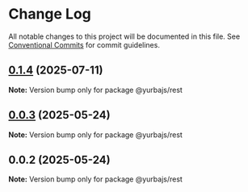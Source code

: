 # Change Log

All notable changes to this project will be documented in this file.
See [Conventional Commits](https://conventionalcommits.org) for commit guidelines.

## [0.1.4](https://github.com/rastgame/yurba.js/compare/@yurbajs/rest@0.0.3...@yurbajs/rest@0.1.4) (2025-07-11)

**Note:** Version bump only for package @yurbajs/rest





## [0.0.3](https://github.com/rastgame/yurba.js/compare/@yurbajs/rest@0.0.2...@yurbajs/rest@0.0.3) (2025-05-24)

**Note:** Version bump only for package @yurbajs/rest





## 0.0.2 (2025-05-24)

**Note:** Version bump only for package @yurbajs/rest
